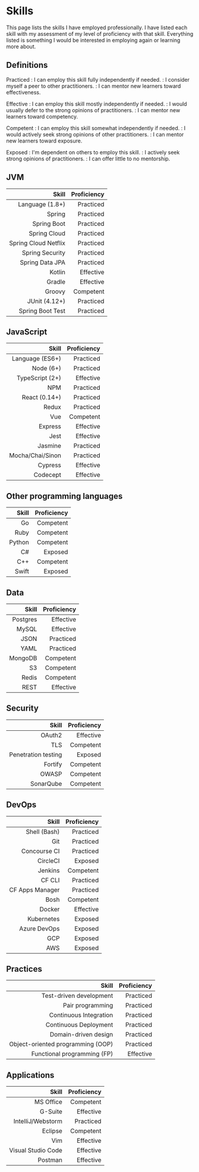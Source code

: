 # Skills

This page lists the skills I have employed professionally. I have listed each skill with my assessment of my level of proficiency with that skill. Everything listed is something I would be interested in employing again or learning more about.

## Definitions

Practiced
: I can employ this skill fully independently if needed.
: I consider myself a peer to other practitioners.
: I can mentor new learners toward effectiveness.

Effective
: I can employ this skill mostly independently if needed.
: I would usually defer to the strong opinions of practitioners.
: I can mentor new learners toward competency.

Competent
: I can employ this skill somewhat independently if needed.
: I would actively seek strong opinions of other practitioners.
: I can mentor new learners toward exposure.

Exposed
: I'm dependent on others to employ this skill.
: I actively seek strong opinions of practitioners.
: I can offer little to no mentorship.

## JVM

| Skill                | Proficiency |
| -------------------: | ----------: | 
| Language (1.8+)      | Practiced   | 
| Spring               | Practiced   | 
| Spring Boot          | Practiced   | 
| Spring Cloud         | Practiced   |
| Spring Cloud Netflix | Practiced   |
| Spring Security      | Practiced   |
| Spring Data JPA      | Practiced   |
| Kotlin               | Effective   |
| Gradle               | Effective   |
| Groovy               | Competent   |
| JUnit (4.12+)        | Practiced   |
| Spring Boot Test     | Practiced   |

## JavaScript

| Skill            | Proficiency |
| ---------------: | ----------: | 
| Language (ES6+)  | Practiced   | 
| Node (6+)        | Practiced   |
| TypeScript (2+)  | Effective   | 
| NPM              | Practiced   |
| React (0.14+)    | Practiced   |
| Redux            | Practiced   |
| Vue              | Competent   |
| Express          | Effective   |
| Jest             | Effective   |
| Jasmine          | Practiced   |
| Mocha/Chai/Sinon | Practiced   |
| Cypress          | Effective   |
| Codecept         | Effective   |

## Other programming languages

| Skill            | Proficiency |
| ---------------: | ----------: | 
| Go               | Competent   |
| Ruby             | Competent   |
| Python           | Competent   |
| C#               | Exposed     |
| C++              | Competent   |
| Swift            | Exposed     |

## Data

| Skill            | Proficiency |
| ---------------: | ----------: | 
| Postgres         | Effective   |
| MySQL            | Effective   |
| JSON             | Practiced   |
| YAML             | Practiced   |
| MongoDB          | Competent   |
| S3               | Competent   |
| Redis            | Competent   |
| REST             | Effective   |

## Security

| Skill               | Proficiency |
| ------------------: | ----------: | 
| OAuth2              | Effective   |
| TLS                 | Competent   |
| Penetration testing | Exposed     |
| Fortify             | Competent   |
| OWASP               | Competent   |
| SonarQube           | Competent   |

## DevOps

| Skill            | Proficiency |
| ---------------: | ----------: |
| Shell (Bash)     | Practiced   |
| Git              | Practiced   |
| Concourse CI     | Practiced   | 
| CircleCI         | Exposed     |
| Jenkins          | Competent   |
| CF CLI           | Practiced   |
| CF Apps Manager  | Practiced   |
| Bosh             | Competent   |
| Docker           | Effective   |
| Kubernetes       | Exposed     |
| Azure DevOps     | Exposed     |
| GCP              | Exposed     |
| AWS              | Exposed     |

## Practices

| Skill                             | Proficiency  |
| --------------------------------: | -----------: |
| Test-driven development           | Practiced    |
| Pair programming                  | Practiced    |
| Continuous Integration            | Practiced    |
| Continuous Deployment             | Practiced    |
| Domain-driven design              | Practiced    |
| Object-oriented programming (OOP) | Practiced    |
| Functional programming (FP)       | Effective    |

## Applications

| Skill                | Proficiency |
| ------------------:  | ----------: | 
| MS Office            | Competent   | 
| G-Suite              | Effective   | 
| IntelliJ/Webstorm    | Practiced   | 
| Eclipse              | Competent   |
| Vim                  | Effective   | 
| Visual Studio Code   | Effective   |
| Postman              | Effective   |
